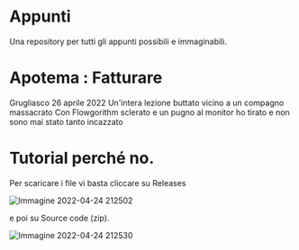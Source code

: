 # Appunti
Una repository per tutti gli appunti possibili e immaginabili.

# Apotema : Fatturare
Grugliasco 26 aprile 2022
Un'intera lezione
buttato vicino
a un compagno
massacrato
Con Flowgorithm
sclerato
e un pugno al monitor
ho tirato
e non sono mai stato 
tanto incazzato

# Tutorial perché no.

Per scaricare i file vi basta cliccare su Releases 

![Immagine 2022-04-24 212502](https://user-images.githubusercontent.com/75899266/164993100-c0ec3d64-7524-40c7-b976-0f4db09a7be6.png)

e poi su Source code (zip).

![Immagine 2022-04-24 212530](https://user-images.githubusercontent.com/75899266/164993101-37094e54-bb48-4d5b-a474-3d2afc38e4db.png)


